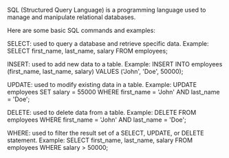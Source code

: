SQL (Structured Query Language) is a programming language used to manage and manipulate relational databases.

Here are some basic SQL commands and examples:

SELECT: used to query a database and retrieve specific data.
Example:
SELECT first_name, last_name, salary FROM employees;


INSERT: used to add new data to a table.
Example:
INSERT INTO employees (first_name, last_name, salary) VALUES ('John', 'Doe', 50000);

UPDATE: used to modify existing data in a table.
Example:
UPDATE employees SET salary = 55000 WHERE first_name = 'John' AND last_name = 'Doe';

DELETE: used to delete data from a table.
Example:
DELETE FROM employees WHERE first_name = 'John' AND last_name = 'Doe';

WHERE: used to filter the result set of a SELECT, UPDATE, or DELETE statement.
Example:
SELECT first_name, last_name, salary FROM employees WHERE salary > 50000;



